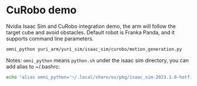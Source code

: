 # CuRobo demo
Nvidia Isaac Sim and CuRobo integration demo, the arm will follow the target cube and avoid obstacles.
Default robot is Franka Panda, and it supports command line parameters.
```bash
omni_python yuri_arm/yuri_sim/isaac_sim/curobo/motion_generation.py
```
Notes:
`omni_python` means `python.sh` under the isaac sim directory, you can add alias to ~/.bashrc:
```bash
echo "alias omni_python='~/.local/share/ov/pkg/isaac_sim-2023.1.0-hotfix.1/python.sh'" >> ~/.bashrc
```
